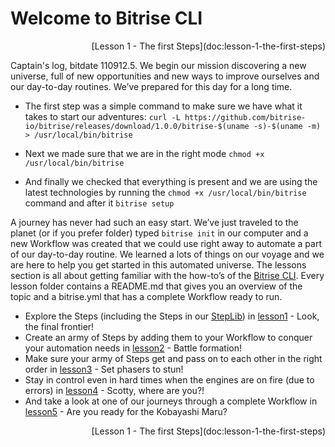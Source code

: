 # Welcome to Bitrise CLI

<div style="text-align: right;display: inline-block; width: 100%;">[Lesson 1 - The first Steps](doc:lesson-1-the-first-steps)</div>

Captain's log, bitdate 110912.5.
We begin our mission discovering a new universe, full of new opportunities and new ways to improve ourselves and our day-to-day routines. We’ve prepared for this day for a long time.

- The first step was a simple command to make sure we have what it takes to start our adventures: `curl -L https://github.com/bitrise-io/bitrise/releases/download/1.0.0/bitrise-$(uname -s)-$(uname -m) > /usr/local/bin/bitrise`

- Next we made sure that we are in the right mode `chmod +x /usr/local/bin/bitrise`

- And finally we checked that everything is present and we are using the latest technologies by running the `chmod +x /usr/local/bin/bitrise` command and after it `bitrise setup`

A journey has never had such an easy start. We’ve just traveled to the planet (or if you prefer folder) typed `bitrise init` in our computer and a new Workflow was created that we could use right away to automate a part of our day-to-day routine. We learned a lots of things on our voyage and we are here to help you get started in this automated universe. The lessons section is all about getting familiar with the how-to’s of the [Bitrise CLI](https://github.com/bitrise-io/bitrise). Every lesson folder contains a README.md that gives you an overview of the topic and a bitrise.yml that has a complete Workflow ready to run.

- Explore the Steps (including the Steps in our [StepLib](https://github.com/bitrise-io/bitrise-steplib)) in [lesson1](./lesson1_steps) - Look, the final frontier!
- Create an army of Steps by adding them to your Workflow to conquer your automation needs in [lesson2](./lesson2_workflow) - Battle formation!
- Make sure your army of Steps get and pass on to each other in the right order in [lesson3](./lesson3_input_output_env) - Set phasers to stun!
- Stay in control even in hard times when the engines are on fire (due to errors) in [lesson4](./lesson4_errors) - Scotty, where are you?!
- And take a look at one of our journeys through a complete Workflow in [lesson5](./lesson5_complex_wf) - Are you ready for the Kobayashi Maru?

<div style="text-align: right;display: inline-block; width: 100%;">[Lesson 1 - The first Steps](doc:lesson-1-the-first-steps)</div>
